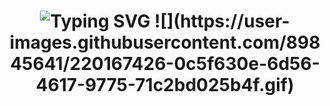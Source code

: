 <h1 align='center'>
<img src="https://readme-typing-svg.demolab.com?font=Fira+Code&weight=600&size=22&pause=1000&color=ff1957&random=false&width=535&lines=%E2%9C%A8+Hey%2C+I'm+Michael.+Have+a+nice+Day!+%F0%9F%8C%9F" alt="Typing SVG" />
![](https://user-images.githubusercontent.com/89845641/220167426-0c5f630e-6d56-4617-9775-71c2bd025b4f.gif)


</h1>
<!--
**mixstam1821/mixstam1821** is a ✨ _special_ ✨ repository because its `README.md` (this file) appears on your GitHub profile.

Here are some ideas to get you started:

- 🔭 I’m currently working on ...
- 🌱 I’m currently learning ...
- 👯 I’m looking to collaborate on ...
- 🤔 I’m looking for help with ...
- 💬 Ask me about ...
- 📫 How to reach me: ...
- 😄 Pronouns: ...
- ⚡ Fun fact: ...
-->

